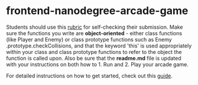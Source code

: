 frontend-nanodegree-arcade-game
===============================

Students should use this [rubric](https://review.udacity.com/#!/projects/2696458597/rubric) for self-checking their submission.
Make sure the functions you write are **object-oriented** - either class functions (like Player and Enemy) or class prototype functions such as Enemy
.prototype.checkCollisions, and that the keyword 'this' is used appropriately within your class and class prototype functions
 to refer to the object the function is called upon.
Also be sure that the **readme.md** file is updated with your instructions on both how to 1. Run and 2. Play your arcade game.

For detailed instructions on how to get started,
check out this [guide](https://docs.google.com/document/d/1v01aScPjSWCCWQLIpFqvg3-vXLH2e8_SZQKC8jNO0Dc/pub?embedded=true).
